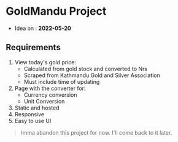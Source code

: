 # GoldMandu Project

- Idea on : **2022-05-20**

## Requirements

1. View today's gold price:
    - Calculated from gold stock and converted to Nrs
    - Scraped from Kathmandu Gold and Silver Association
    - Must include time of updating
2. Page with the converter for:
    - Currency conversion
    - Unit Conversion
3. Static and hosted
4. Responsive
5. Easy to use UI

> Imma abandon this project for now. I'll come back to it later.